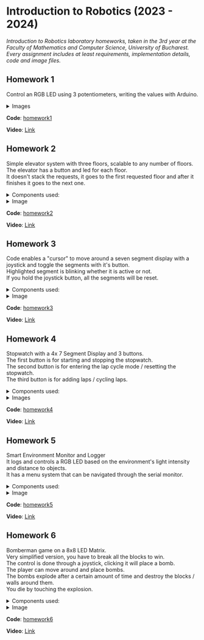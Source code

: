 # Introduction to Robotics (2023 - 2024)

_Introduction to Robotics laboratory homeworks, taken in the 3rd year at the Faculty of Mathematics and Computer Science, University of Bucharest.\
Every assignment includes at least requirements, implementation details, code and image files._

## Homework 1
Control an RGB LED using 3 potentiometers, writing the values with Arduino.

<details>
	<summary>Images</summary>
	<img src="homework1/1.jpg" width="350"> <br>
	<img src="homework1/2.jpg" width="350"> <br>
    <img src="homework1/3.jpg" width="350"> <br>
</details>

**Code**: [homework1](homework1/homework1.ino)

**Video**: [Link](https://www.youtube.com/watch?v=aJKo-8lg_Bs)


## Homework 2
Simple elevator system with three floors, scalable to any number of floors.\
The elevator has a button and led for each floor.\
It doesn't stack the requests, it goes to the first requested floor and after it finishes it goes to the next one.


<details>
	<summary>Components used:</summary>
	<ul>
		<li>Arduino Uno</li>
		<li>Breadboard</li>
		<li>Buzzer</li>
		<li>3x Push Button</li>
		<li>4x LED</li>
		<li>5x 220 OHM Resistor</li>
		<li>wires</li>
	</ul>
</details>

<details>
	<summary>Image</summary>
	<img src="homework2/1.jpg" width="350"> <br>
</details>

**Code**: [homework2](homework2/homework2.ino)

**Video**: [Link](https://www.youtube.com/watch?v=1sG_I989Z9I)

## Homework 3

Code enables a "cursor" to move around a seven segment display with a joystick and toggle the segments with it's button.\
Highlighted segment is blinking whether it is active or not.\
If you hold the joystick button, all the segments will be reset.

<details>
	<summary>Components used:</summary>
	<ul>
		<li>Arduino Uno</li>
		<li>Breadboard</li>
		<li>8x 220 OHM Resistor</li>
		<li>7 Segment Display</li>
		<li>Joystick</li>
		<li>wires</li>
	</ul>
</details>

<details>
	<summary>Image</summary>
	<img src="homework3/1.jpg" width="350"> <br>
</details>

**Code**: [homework3](homework3/homework3.ino)

**Video**: [Link](https://www.youtube.com/watch?v=sOArNZ-hR0M)

## Homework 4

Stopwatch with a 4x 7 Segment Display and 3 buttons.\
The first button is for starting and stopping the stopwatch.\
The second button is for entering the lap cycle mode / resetting the stopwatch.\
The third button is for adding laps / cycling laps.

<details>
	<summary>Components used:</summary>
	<ul>
		<li>Arduino Uno</li>
		<li>Medium Breadboard</li>
		<li>Small Breadboard (for buttons)</li>
		<li>3x Buttons</li>
		<li>74HC595 Shift Register</li>
		<li>8x 220 OHM Resistor</li>
		<li>4x7 Segment Display</li>
		<li>wires</li>
	</ul>
</details>

<details>
	<summary>Images</summary>
	<img src="homework4/1.jpeg" width="350"> <br>
	<img src="homework4/2.jpeg" width="350"> <br>
</details>

**Code**: [homework4](homework4/homework4.ino)

**Video**: [Link](https://www.youtube.com/watch?v=sHAmKSQOK5w)

## Homework 5

Smart Environment Monitor and Logger\
It logs and controls a RGB LED based on the environment's light intensity and distance to objects.\
It has a menu system that can be navigated through the serial monitor.

<details>
	<summary>Components used:</summary>
	<ul>
		<li>Arduino Uno</li>
		<li>Breadboard</li>
		<li>3x 220 Ohm Resistors</li>
		<li>10k Ohm Resistor</li>
		<li>Ultrasonic Sensor</li>
		<li>Light-Dependent Resistor</li>
		<li>RGB LED</li>
		<li>wires</li>
	</ul>
</details>

<details>
	<summary>Image</summary>
	<img src="homework5/1.jpg" width="350"> <br>
</details>

**Code**: [homework5](homework5/homework5.ino)

**Video**: [Link](https://www.youtube.com/watch?v=OUmP0h9LdzE)

## Homework 6

Bomberman game on a 8x8 LED Matrix.\
Very simplified version, you have to break all the blocks to win.\
The control is done through a joystick, clicking it will place a bomb.\
The player can move around and place bombs.\
The bombs explode after a certain amount of time and destroy the blocks / walls around them.\
You die by touching the explosion.


<details>
	<summary>Components used:</summary>
	<ul>
		<li>Arduino Uno</li>
		<li>Breadboard</li>
		<li>8x8 LED Matrix</li>
		<li>Joystick</li>
		<li>MAX7219 Driver</li>
		<li>10k Ohm Resistor</li>
		<li>C104 Capacitor</li>
		<li>C4 10μF Capacitor</li>
		<li>wires</li>
	</ul>
</details>

<details>
	<summary>Image</summary>
	<img src="homework6/1.jpg" width="350"> <br>
</details>

**Code**: [homework6](homework6/homework6.ino)

**Video**: [Link](https://www.youtube.com/watch?v=hjoa7RpFMVM)
